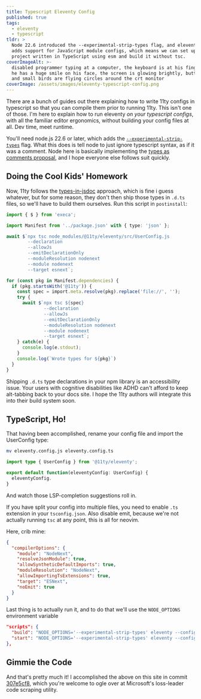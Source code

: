 ```yaml
---
title: Typescript Eleventy Config
published: true
tags:
  - eleventy
  - typescript
tldr: >
  Node 22.6 introduced the --experimental-strip-types flag, and eleventy 3.0.0
  adds support for JavaScript module configs, which means we can set up an 11ty
  project written in TypeScript using esm and build it without tsc.
coverImageAlt: >-
  disabled programmer typing at a computer, the keyboard is at his fingers.
  he has a huge smile on his face, the screen is glowing brightly, butterflies
  and small birds are flying circles around the crt monitor
coverImage: /assets/images/eleventy-typescript-config.png
---
```


There are a bunch of guides out there explaining how to write 11ty configs in typescript
so that you can compile them prior to running 11ty. This isn't one of those. I'm here to
explain how to run eleventy *on your typescript configs*, with all the familiar editor
ergonomics, without building your config files at all. Dev time, meet runtime.

You'll need node.js 22.6 or later, which adds the [`--experimental-strip-types`][strip] flag.
What this does is tell node to just ignore typescript syntax, as if it was a comment. Node
here is basically implementing the [types as comments proposal][proposal], and I hope everyone
else follows suit quickly.

## Doing the Cool Kids' Homework

Now, 11ty follows the [types-in-jsdoc][jsdoc] approach, which is fine i guess whatever, but
for some reason, they don't then ship those types in `.d.ts` files, so we'll have to build them
ourselves. Run this script in `postinstall`:

```typescript
import { $ } from 'execa';

import Manifest from '../package.json' with { type: 'json' };

await $`npx tsc node_modules/@11ty/eleventy/src/UserConfig.js
        --declaration
        --allowJs
        --emitDeclarationOnly
        --moduleResolution nodenext
        --module nodenext
        --target esnext`;

for (const pkg in Manifest.dependencies) {
  if (pkg.startsWith('@11ty')) {
    const spec = import.meta.resolve(pkg).replace('file://', '');
    try {
      await $`npx tsc ${spec}
              --declaration
              --allowJs
              --emitDeclarationOnly
              --moduleResolution nodenext
              --module nodenext
              --target esnext`;
    } catch(e) {
      console.log(e.stdout);
    }
    console.log(`Wrote types for ${pkg}`)
  }
}
```

Shipping `.d.ts` type declarations in your npm library is an accessibility issue.
Your users with cognitive disabilities like ADHD can't afford to keep alt-tabbing
back to your docs site. I hope the 11ty authors will integrate this into their
build system soon.

## TypeScript, Ho!

That having been accomplished, rename your config file and import the UserConfig type:

```sh
mv eleventy.config.js eleventy.config.ts
```

```ts
import type { UserConfig } from '@11ty/eleventy';

export default function(eleventyConfig: UserConfig) {
  eleventyConfig.
}
```

And watch those LSP-completion suggestions roll in.

If you have split your config into multiple files, you need to enable `.ts` extension in your `tsconfig.json`.
Also disable emit, because we're not actually running `tsc` at any point, this is all for neovim.

Here, crib mine:

```json
{
  "compilerOptions": {
    "module": "NodeNext",
    "resolveJsonModule": true,
    "allowSyntheticDefaultImports": true,
    "moduleResolution": "NodeNext",
    "allowImportingTsExtensions": true,
    "target": "ESNext",
    "noEmit": true
  }
}
```

Last thing is to actually run it, and to do that we'll use the `NODE_OPTIONS` environment variable

```json
"scripts": {
  "build": "NODE_OPTIONS='--experimental-strip-types' eleventy --config=eleventy.config.ts --incremental",
  "start": "NODE_OPTIONS='--experimental-strip-types' eleventy --config=eleventy.config.ts --serve --incremental"
},
```

## Gimmie the Code

And that's pretty much it! I accomplished the above on this site in commit [307e5cf8][commit], 
which you're welcome to ogle over at Microsoft's loss-leader code scraping utility.

[strip]: https://nodejs.org/en/blog/release/v22.6.0#experimental-typescript-support-via-strip-types
[proposal]: https://tc39.es/proposal-type-annotations/
[jsdoc]: https://dev.to/dakmor/type-safe-web-components-with-jsdoc-4icf
[commit]: https://github.com/bennypowers/bennypowers.dev/commit/307e5cf8a9306fe8a0e08af209263b32a8051887
